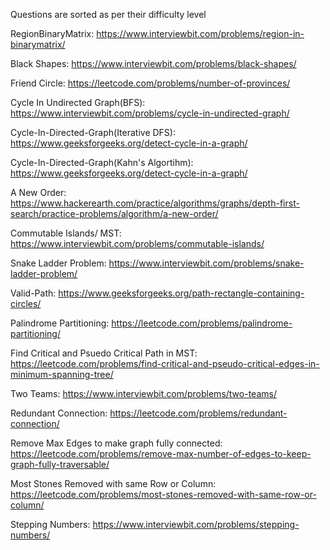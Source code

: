 Questions are sorted as per their difficulty level

RegionBinaryMatrix: https://www.interviewbit.com/problems/region-in-binarymatrix/

Black Shapes: https://www.interviewbit.com/problems/black-shapes/

Friend Circle: https://leetcode.com/problems/number-of-provinces/

Cycle In Undirected Graph(BFS): https://www.interviewbit.com/problems/cycle-in-undirected-graph/

Cycle-In-Directed-Graph(Iterative DFS): https://www.geeksforgeeks.org/detect-cycle-in-a-graph/

Cycle-In-Directed-Graph(Kahn's Algortihm): https://www.geeksforgeeks.org/detect-cycle-in-a-graph/

A New Order: https://www.hackerearth.com/practice/algorithms/graphs/depth-first-search/practice-problems/algorithm/a-new-order/

Commutable Islands/ MST: https://www.interviewbit.com/problems/commutable-islands/

Snake Ladder Problem: https://www.interviewbit.com/problems/snake-ladder-problem/

Valid-Path: https://www.geeksforgeeks.org/path-rectangle-containing-circles/

Palindrome Partitioning: https://leetcode.com/problems/palindrome-partitioning/

Find Critical and Psuedo Critical Path in MST: https://leetcode.com/problems/find-critical-and-pseudo-critical-edges-in-minimum-spanning-tree/

Two Teams: https://www.interviewbit.com/problems/two-teams/

Redundant Connection: https://leetcode.com/problems/redundant-connection/

Remove Max Edges to make graph fully connected: https://leetcode.com/problems/remove-max-number-of-edges-to-keep-graph-fully-traversable/

Most Stones Removed with same Row or Column: https://leetcode.com/problems/most-stones-removed-with-same-row-or-column/

Stepping Numbers: https://www.interviewbit.com/problems/stepping-numbers/



